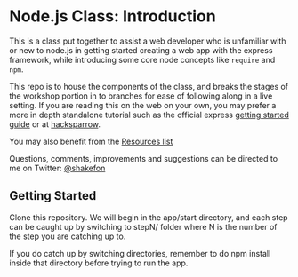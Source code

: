 Node.js Class: Introduction
===

This is a class put together to assist a web developer who is unfamiliar with or
new to node.js in getting started creating a web app with the express
framework, while introducing some core node concepts like `require` and `npm`.

This repo is to house the components of the class, and breaks the stages of the
workshop portion in to branches for ease of following along in a live setting.
If you are reading this on the web on your own, you may prefer a more in depth
standalone tutorial such as the official express [getting started
guide](http://expressjs.com/guide.html) or at
[hacksparrow](http://www.hacksparrow.com/express-js-tutorial.html).

You may also benefit from the [Resources
list](https://github.com/shakefon/nodejs-class-intro/blob/master/RESOURCES.md)

Questions, comments, improvements and suggestions can be directed to me on
Twitter: [@shakefon](http://twitter.com/shakefon)

Getting Started
---

Clone this repository. We will begin in the app/start directory, and each step
can be caught up by switching to stepN/ folder where N is the number of the
step you are catching up to.

If you do catch up by switching directories, remember to do npm install inside
that directory before trying to run the app.
